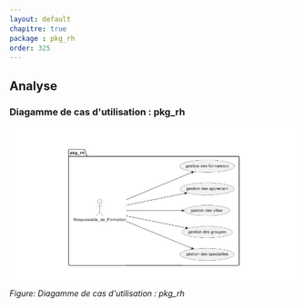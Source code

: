 ```yaml
---
layout: default
chapitre: true
package : pkg_rh
order: 325
---
```


## Analyse

### Diagamme de cas d'utilisation : pkg_rh

![Diagamme de cas d'utilisation : pkg_rh](./images/use-case.PNG)
*Figure: Diagamme de cas d'utilisation : pkg_rh*